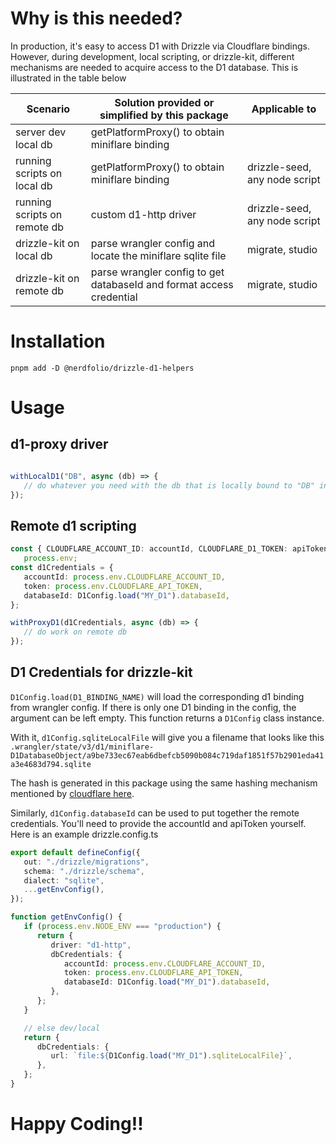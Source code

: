 # Why is this needed?

In production, it's easy to access D1 with Drizzle via Cloudflare bindings. However, during development, local scripting, or drizzle-kit, different mechanisms are needed to acquire access to the D1 database. This is illustrated in the table below

| Scenario                     | Solution provided or simplified by this package                      | Applicable to                 |
| ---------------------------- | -------------------------------------------------------------------- | ----------------------------- |
| server dev local db          | getPlatformProxy() to obtain miniflare binding                       |
| running scripts on local db  | getPlatformProxy() to obtain miniflare binding                       | drizzle-seed, any node script |
| running scripts on remote db | custom d1-http driver                                                | drizzle-seed, any node script |
| drizzle-kit on local db      | parse wrangler config and locate the miniflare sqlite file           | migrate, studio               |
| drizzle-kit on remote db     | parse wrangler config to get databaseId and format access credential | migrate, studio               |

# Installation

```
pnpm add -D @nerdfolio/drizzle-d1-helpers
```

# Usage

## d1-proxy driver
```typescript

```



```typescript
withLocalD1("DB", async (db) => {
   // do whatever you need with the db that is locally bound to "DB" in wrangler config
});
```

## Remote d1 scripting

```typescript
const { CLOUDFLARE_ACCOUNT_ID: accountId, CLOUDFLARE_D1_TOKEN: apiToken } =
   process.env;
const d1Credentials = {
   accountId: process.env.CLOUDFLARE_ACCOUNT_ID,
   token: process.env.CLOUDFLARE_API_TOKEN,
   databaseId: D1Config.load("MY_D1").databaseId,
};

withProxyD1(d1Credentials, async (db) => {
   // do work on remote db
});
```

## D1 Credentials for drizzle-kit

`D1Config.load(D1_BINDING_NAME)` will load the corresponding d1 binding from wrangler config. If there
is only one D1 binding in the config, the argument can be left empty. This function returns a `D1Config` class instance.

With it, `d1Config.sqliteLocalFile` will give you a filename that looks like this `.wrangler/state/v3/d1/miniflare-D1DatabaseObject/a9be733ec67eab6dbefcb5090b084c719daf1851f57b2901eda41a3e4683d794.sqlite`

The hash is generated in this package using the same hashing mechanism mentioned by [cloudflare here](https://github.com/cloudflare/miniflare/releases/tag/v3.20230918.0).

Similarly, `d1Config.databaseId` can be used to put together the remote credentials. You'll need to provide the accountId and apiToken yourself. Here is an example drizzle.config.ts

```typescript
export default defineConfig({
   out: "./drizzle/migrations",
   schema: "./drizzle/schema",
   dialect: "sqlite",
   ...getEnvConfig(),
});

function getEnvConfig() {
   if (process.env.NODE_ENV === "production") {
      return {
         driver: "d1-http",
         dbCredentials: {
            accountId: process.env.CLOUDFLARE_ACCOUNT_ID,
            token: process.env.CLOUDFLARE_API_TOKEN,
            databaseId: D1Config.load("MY_D1").databaseId,
         },
      };
   }

   // else dev/local
   return {
      dbCredentials: {
         url: `file:${D1Config.load("MY_D1").sqliteLocalFile}`,
      },
   };
}
```

# Happy Coding!!
